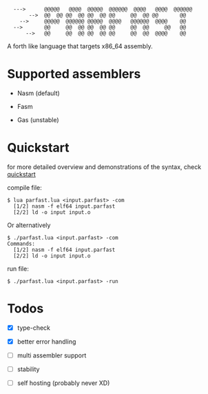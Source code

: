 ```
  --->      @@@@@   @@@@  @@@@@  @@@@@@  @@@@   @@@@  @@@@@@ 
       -->  @@  @@ @@  @@ @@  @@ @@     @@  @@ @@       @@   
    -->     @@@@@  @@@@@@ @@@@@  @@@@   @@@@@@  @@@@    @@   
  -->       @@     @@  @@ @@  @@ @@     @@  @@     @@   @@   
      -->   @@     @@  @@ @@  @@ @@     @@  @@  @@@@    @@   
```
A forth like language that targets x86_64 assembly.

# Supported assemblers

- Nasm (default)

- Fasm

- Gas (unstable)

# Quickstart

for more detailed overview and demonstrations of the syntax, check [quickstart](Quickstart.md)

compile file:

```console
$ lua parfast.lua <input.parfast> -com
  [1/2] nasm -f elf64 input.parfast
  [2/2] ld -o input input.o
```
Or alternatively
```console
$ ./parfast.lua <input.parfast> -com
Commands:
  [1/2] nasm -f elf64 input.parfast
  [2/2] ld -o input input.o
```

run file:

```console
$ ./parfast.lua <input.parfast> -run
```

# Todos

- [X] type-check

- [X] better error handling

- [ ] multi assembler support

- [ ] stability

- [ ] self hosting (probably never XD)
